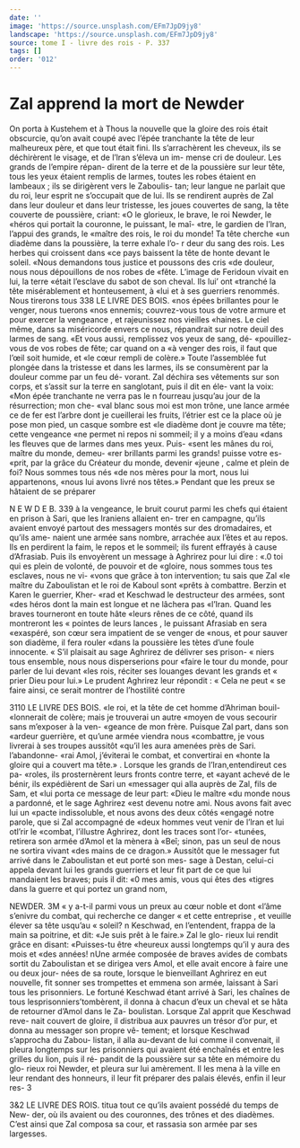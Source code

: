 ```yaml
---
date: ''
image: 'https://source.unsplash.com/EFm7JpD9jy8'
landscape: 'https://source.unsplash.com/EFm7JpD9jy8'
source: tome I - livre des rois - P. 337
tags: []
order: '012'
---
```


# Zal apprend la mort de Newder

On porta à Kustehem et à Thous la nouvelle que la gloire des rois était obscurcie, qu’on avait coupé
avec l’épée tranchante la tête de leur malheureux père,
et que tout était fini. Ils s’arrachèrent les cheveux, ils
se déchirèrent le visage, et de l’lran s’éleva un im-
mense cri de douleur. Les grands de l’empire répan- dirent de la terre et de la poussière sur leur tête, tous les yeux étaient remplis de larmes, toutes les robes étaient en lambeaux ; ils se dirigèrent vers le Zaboulis- tan; leur langue ne parlait que du roi, leur esprit ne s’occupait que de lui. Ils se rendirent auprès de Zal dans leur douleur et dans leur tristesse, les joues couvertes de sang, la tête couverte de poussière, criant: «O le glorieux, le brave, le roi Newder, le «héros qui portait la couronne, le puissant, le maî-
«tre, le gardien de l’lran, l’appui des grands, le
«maître des rois, le roi du monde! Ta tête cherche
«un diadème dans la poussière, la terre exhale l’o-
r deur du sang des rois. Les herbes qui croissent dans «ce pays baissent la tête de honte devant le soleil. «Nous demandons tous justice et poussons des cris «de douleur, nous nous dépouillons de nos robes de «fête. L’image de Feridoun vivait en lui, la terre
«était l’esclave du sabot de son cheval. Ils lui’ ont
«tranché la tête misérablement et honteusement, à
«lui et à ses guerriers renommés. Nous tirerons tous
338 LE LIVRE DES BOIS.
«nos épées brillantes pour le venger, nous tuerons
«nos ennemis; couvrez-vous tous de votre armure et pour exercer la vengeance , et rajeunissez nos vieilles «haines. Le ciel même, dans sa miséricorde envers
ce nous, répandrait sur notre deuil des larmes de sang. «Et vous aussi, remplissez vos yeux de sang, dé- «pouillez-vous de vos robes de fête; car quand on a
«à venger des rois, il faut que l’œil soit humide, et
«le cœur rempli de colère.» Toute l’assemblée fut
plongée dans la tristesse et dans les larmes, ils se consumèrent par la douleur comme par un feu dé- vorant. Zal déchira ses vêtements sur son corps, et s’assit sur la terre en sanglotant, puis il dit en éle-
vant la voix: «Mon épée tranchante ne verra pas le
n fourreau jusqu’au jour de la résurrection; mon che-
«val blanc sous moi est mon trône, une lance armée
ce de fer est l’arbre dont je cueillerai les fruits, l’étrier est
ce la place où je pose mon pied, un casque sombre est «le diadème dont je couvre ma tête; cette vengeance «ne permet ni repos ni sommeil; il y a moins d’eau «dans les fleuves que de larmes dans mes yeux. Puis- «sent les mânes du roi, maître du monde, demeu-
«rer brillants parmi les grands! puisse votre es- «prit, par la grâce du Créateur du monde, devenir «jeune , calme et plein de foi? Nous sommes tous nés «de nos mères pour la mort, nous lui appartenons, «nous lui avons livré nos têtes.»
Pendant que les preux se hâtaient de se préparer

N E W D E B. 339 à la vengeance, le bruit courut parmi les chefs qui
étaient en prison à Sari, que les Iraniens allaient en- trer en campagne, qu’ils avaient envoyé partout des messagers montés sur des dromadaires, et qu’ils ame- naient une armée sans nombre, arrachée aux l’êtes
et au repos. Ils en perdirent la faim, le repos et le sommeil; ils furent effrayés à cause d’Afrasiab. Puis
ils envoyèrent un message à Aghrirez pour lui dire : «.0 toi qui es plein de volonté, de pouvoir et de «gloire, nous sommes tous tes esclaves, nous ne vi- «vons que grâce à ton intervention; tu sais que Zal «le maître du Zaboulistan et le roi de Kaboul sont «prêts à combattre. Berzin et Karen le guerrier, Kher- «rad et Keschwad le destructeur des armées, sont «des héros dont la main est longue et ne lâchera pas «l’Iran. Quand les braves tourneront en toute hâte «leurs rênes de ce côté, quand ils montreront les
« pointes de leurs lances , le puissant Afrasiab en sera
«exaspéré, son cœur sera impatient de se venger de
«nous, et pour sauver son diadème, il fera rouler «dans la poussière les tètes d’une foule innocente.
« S’il plaisait au sage Aghrirez de délivrer ses prison-
« niers tous ensemble, nous nous disperserions pour «faire le tour du monde, pour parler de lui devant «les rois, réciter ses louanges devant les grands et
« prier Dieu pour lui.»
Le prudent Aghrirez leur répondit : « Cela ne peut
« se faire ainsi, ce serait montrer de l’hostilité contre

3110 LE LIVRE DES BOIS.
«le roi, et la tête de cet homme d’Ahriman bouil-
«lonnerait de colère; mais je trouverai un autre «moyen de vous secourir sans m’exposer à la ven-
«geance de mon frère. Puisque Zal part, dans son «ardeur guerrière, et qu’une armée viendra nous «combattre, je vous livrerai à ses troupes aussitôt «qu’il les aura amenées près de Sari. l’abandonne-
«rai Amol, j’éviterai le combat, et convertirai en
«honte la gloire qui a couvert ma tête.» . Lorsque les grands de l’Iran,entendireut ces pa-
«roles, ils prosternèrent leurs fronts contre terre, et «ayant achevé de le bénir, ils expédièrent de Sari un
«messager qui alla auprès de Zal, fils de Sam, et «lui porta ce message de leur part: «Dieu le maître «du monde nous a pardonné, et le sage Aghrirez «est devenu notre ami. Nous avons fait avec lui un «pacte indissoluble, et nous avons des deux côtés «engagé notre parole, que si Zal accompagné de «deux hommes veut venir de l’lran et lui otl’rir le «combat, l’illustre Aghrirez, dont les traces sont l’or- «tunées, retirera son armée d’Amol et la mènera à
«Beî; sinon, pas un seul de nous ne sortira vivant «des mains de ce dragon.» Aussitôt que le messager
fut arrivé dans le Zaboulistan et eut porté son mes- sage à Destan, celui-ci appela devant lui les grands guerriers et leur fit part de ce que lui mandaient les braves; puis il dit: «0 mes amis, vous qui êtes des «tigres dans la guerre et qui portez un grand nom,

NEWDER. 3M « y a-t-il parmi vous un preux au cœur noble et dont
«l’âme s’enivre du combat, qui recherche ce danger « et cette entreprise , et veuille élever sa tête usqu’au « soleil? n
Keschwad, en l’entendent, frappa de la main sa poitrine, et dit: «Je suis prêt à le faire.» Zal le glo- rieux lui rendit grâce en disant: «Puisses-tu être «heureux aussi longtemps qu’il y aura des mois et «des années! nUne armée composée de braves avides
de combats sortit du Zaboulistan et se dirigea vers Amol, et elle avait encore à faire une ou deux jour- nées de sa route, lorsque le bienveillant Aghrirez en eut nouvelle, fit sonner ses trompettes et emmena son armée, laissant à Sari tous les prisonniers. Le fortuné Keschwad étant arrivé à Sari, les chaînes de
tous lesprisonniers’tombèrent, il donna à chacun d’eux
un cheval et se hâta de retourner d’Amol dans le Za- boulistan. Lorsque Zal apprit que Keschwad reve-
nait couvert de gloire, il distribua aux pauvres un trésor d’or pur, et donna au messager son propre vê- tement; et lorsque Keschwad s’approcha du Zabou- listan, il alla au-devant de lui comme il convenait, il pleura longtemps sur les prisonniers qui avaient été enchaînés et entre les grilles du lion, puis il ré-
pandit de la poussière sur sa tête en mémoire du glo- rieux roi Newder, et pleura sur lui amèrement. Il les mena à la ville en leur rendant des honneurs, il leur fit préparer des palais élevés, enfin il leur res-
3

3&2 LE LIVRE DES ROIS.
titua tout ce qu’ils avaient possédé du temps de New-
der, où ils avaient ou des couronnes, des trônes et des diadèmes. C’est ainsi que Zal composa sa cour,
et rassasia son armée par ses largesses.
